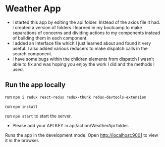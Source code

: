 # Weather App

- I started this app by editing the api folder. Instead of the axios file it had. I created a version of folders I learned in my bootcamp to make separations of concerns and dividing actions to my components instead of building them in each component.
- I added an Interface file which I just learned about and found it very useful. I also added various reducers to make dispatch calls in the search component.
- I have some bugs within the children elements from dispatch I wasn’t able to fix and was hoping you enjoy the work I did and the methods I used.

## Run the app locally

run  `npm i redux react-redux redux-thunk redux-devtools-extension`

run `npm install`

run `npm start` to start the server.
 
 - Please add your API KEY in api/action/WeatherApi folder.

Runs the app in the development mode.
Open [http://localhost:9001](http://localhost:9001) to view it in the browser.
